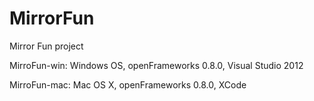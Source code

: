 MirrorFun
=========

Mirror Fun project

MirroFun-win: 
	Windows OS, openFrameworks 0.8.0, Visual Studio 2012

MirroFun-mac: 
	Mac OS X, openFrameworks 0.8.0, XCode
